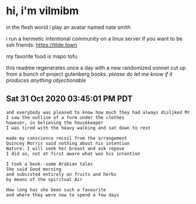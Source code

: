 # hi, i'm vilmibm

in the flesh world i play an avatar named nate smith

i run a hermetic intentional community on a linux server if you want to be ssh friends: https://tilde.town

my favorite food is mapo tofu

this readme regenerates once a day with a new randomized sonnet cut up from a bunch of project gutenberg books.
_please do let me know if it produces anything objectionable_

## Sat 31 Oct 2020 03:45:01 PM PDT

    and everybody was pleased to know how much they had always disliked Mr
    I saw the outline of a form under the clothes
    however, in believing the housekeeper
    I was tired with the heavy walking and sat down to rest
    
    made my conscience recoil from the arrangement
    Quincey Morris said nothing about his intention
    Nature: I will seek her breast and ask repose
    I did so, not at first aware what was his intention
    
    I took a book--some Arabian tales
    She said Good morning
    and subsisted entirely on fruits and herbs
    by means of the spiritual Air
    
    How long has she been such a favourite
    and where they were now to spend a few days
